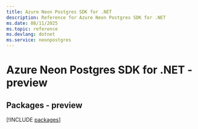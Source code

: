 ```yaml
---
title: Azure Neon Postgres SDK for .NET
description: Reference for Azure Neon Postgres SDK for .NET
ms.date: 08/11/2025
ms.topic: reference
ms.devlang: dotnet
ms.service: neonpostgres
---
```

# Azure Neon Postgres SDK for .NET - preview
## Packages - preview
[!INCLUDE [packages](neon-postgres-index.md)]